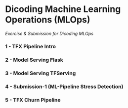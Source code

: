 # Dicoding Machine Learning Operations (MLOps)

_Exercise & Submission for Dicoding MLOps_

### 1 - TFX Pipeline Intro

### 2 - Model Serving Flask

### 3 - Model Serving TFServing

### 4 - Submission-1 (ML-Pipeline Stress Detection)

### 5 - TFX Churn Pipeline
